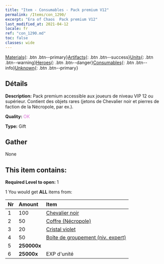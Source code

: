 ```yaml
---
title: "Item - Consumables - Pack premium V12"
permalink: /Items/con_1290/
excerpt: "Era of Chaos  Pack premium V12"
last_modified_at: 2021-04-12
locale: fr
ref: "con_1290.md"
toc: false
classes: wide
---
```

 [Materials](/fr/Items/){: .btn .btn--primary}[Artifacts](/fr/Items/Artifacts/){: .btn .btn--success}[Units](/fr/Items/Units/){: .btn .btn--warning}[Heroes](/fr/Items/Heroes/){: .btn .btn--danger}[Consumables](/fr/Items/Consumables/){: .btn .btn--info}[Unknown](/fr/Items/Unknown/){: .btn .btn--primary}

## Détails
 **Description:** Pack premium accessible aux joueurs de niveau VIP 12 ou supérieur. Contient des objets rares (jetons de Chevalier noir et pierres de faction de la Nécropole, par ex.).

 **Quality:** <span style="color: #DA70D6">OK</span>

 **Type:** Gift

## Gather

  None

## This item contains:

 **Required Level to open:** 1

 1 You would get **ALL** items  from:

  | Nr | Amount |     Item    |
  |:---|:-------|:------------|
  | 1 | 100 | [Chevalier noir](/fr/Items/unt_213/) | 
  | 2 | 50 | [Coffre (Nécropole)](/fr/Items/con_1271/) | 
  | 3 | 20 | [Cristal violet](/fr/Items/con_720/) | 
  | 4 | 50 | [Boîte de groupement (niv. expert)](/fr/Items/con_760/) | 
  | 5 |  **250000x** | <i class="fas fa-coins"/> |  | 
  | 6 |  **25000x** | EXP d'unité |  | 
